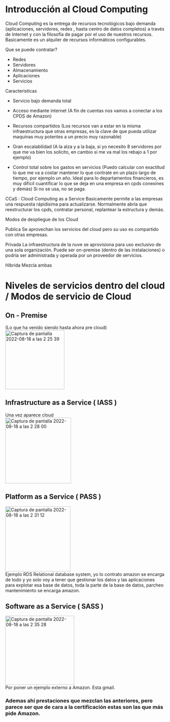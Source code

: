 # Introducción al Cloud Computing

Cloud Computing es la entrega de recursos tecnológicos bajo demanda (aplicaciones, servidores, redes
, hasta centro de datos completos) a través de Internet y con la filosofía de pagar por el uso de nuestros recursos.
Basicamente es un alquiler de recursos informáticos configurables.

Que se puede contratar?
- Redes
- Servidores
- Almacenamiento
- Aplicaciones
- Servicios

Caracteristicas

- Servicio bajo demanda total 

- Acceso mediante internet (A fin de cuentas nos vamos a conectar a los CPDS de Amazon)

- Recursos compartidos  (Los recursos van a estar en la misma infraestructura que otras empresas, es la clave de que pueda utilizar maquinas muy potentes a un precio muy razonable)

- Gran escalabilidad (A la alza y a la baja, si yo necesito 8 servidores por que me va bien los solicito, en cambio si me va mal los rebajo a 1 por ejemplo)

- Control total sobre los gastos en servicios (Puedo calcular con exactitud lo que me va a costar mantener lo que contrate en un plazo largo de tiempo, por ejemplo un año. Ideal para lo departamentos financieros, es muy dificil cuantificar lo que se deja en una empresa en cpds conexines y demás) Si no se usa, no se paga. 

CCaS : Cloud Computing as a Service
Basicamente permite a las empresas una respuesta rápidisima para actualizarse.
Normalmente abría que reestructurar los cpds, contratar personal, replantear la estructura y demás.

Modos de despliegue de los Cloud

Publica
Se aprovechan los servicios del cloud pero su uso es compartido con otras empresas.

Privada
La infraestructura de la nuve se aprovisiona para uso exclusivo de una sola organización.
Puede ser on-premise (dentro de las instalaciones) o podría ser administrada y operada por un proveedor de servicios.

Hibrida
Mezcla ambas

# Niveles de servicios dentro del cloud / Modos de servicio de Cloud

## On - Premise 
(Lo que ha venido siendo hasta ahora pre cloud) \
<img width="186" alt="Captura de pantalla 2022-08-18 a las 2 25 39" src="https://user-images.githubusercontent.com/55221433/185266184-b824245b-3661-469a-b37b-d34e6456d29d.png">

## Infrastructure as a Service ( IASS )
Una vez aparece cloud \
<img width="207" alt="Captura de pantalla 2022-08-18 a las 2 28 00" src="https://user-images.githubusercontent.com/55221433/185266455-53daa421-5dd9-4e54-b260-c5ef5aad5b89.png">

## Platform as a Service ( PASS ) 
<img width="205" alt="Captura de pantalla 2022-08-18 a las 2 31 12" src="https://user-images.githubusercontent.com/55221433/185266663-b3c789b7-e557-4955-82c3-8ccf6ab9a687.png"> \
Ejemplo RDS Relational database system, yo lo contrato amazon se encarga de todo y yo solo voy a tener que gestionar los datos y las aplicaciones para explotar esa base de datos, toda la parte de la base de datos, parcheo mantenimiento se encarga amazon.

## Software as a Service ( SASS ) 
<img width="217" alt="Captura de pantalla 2022-08-18 a las 2 35 28" src="https://user-images.githubusercontent.com/55221433/185267015-ac7a3ae7-7bde-4a76-bb29-5bf6324aad05.png"> \
Por poner un ejemplo externo a Amazon. Esta gmail.

### Ademas ahí prestaciones que mezclan las anteriores, pero parece ser que de cara a la certificación estas son las que más pide Amazon.
